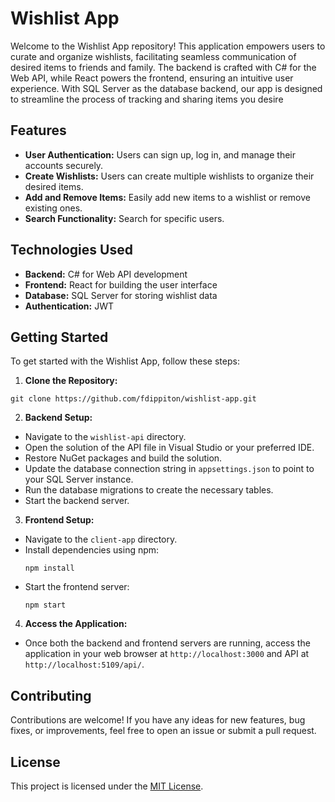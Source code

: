 # Wishlist App

Welcome to the Wishlist App repository! This application empowers users to curate and organize wishlists, facilitating seamless communication of desired items to friends and family. The backend is crafted with C# for the Web API, while React powers the frontend, ensuring an intuitive user experience. With SQL Server as the database backend, our app is designed to streamline the process of tracking and sharing items you desire

## Features

- **User Authentication:** Users can sign up, log in, and manage their accounts securely.
- **Create Wishlists:** Users can create multiple wishlists to organize their desired items.
- **Add and Remove Items:** Easily add new items to a wishlist or remove existing ones.
- **Search Functionality:** Search for specific users.


## Technologies Used

- **Backend:** C# for Web API development
- **Frontend:** React for building the user interface
- **Database:** SQL Server for storing wishlist data
- **Authentication:** JWT

## Getting Started

To get started with the Wishlist App, follow these steps:

1. **Clone the Repository:**

  ```
git clone https://github.com/fdippiton/wishlist-app.git

  ```

2. **Backend Setup:**
- Navigate to the `wishlist-api` directory.
- Open the solution of the API file in Visual Studio or your preferred IDE.
- Restore NuGet packages and build the solution.
- Update the database connection string in `appsettings.json` to point to your SQL Server instance.
- Run the database migrations to create the necessary tables.
- Start the backend server.

3. **Frontend Setup:**
- Navigate to the `client-app` directory.
- Install dependencies using npm:
  ```
  npm install
  ```
- Start the frontend server:
  ```
  npm start
  ```

4. **Access the Application:**
- Once both the backend and frontend servers are running, access the application in your web browser at `http://localhost:3000` and API at `http://localhost:5109/api/`.

## Contributing

Contributions are welcome! If you have any ideas for new features, bug fixes, or improvements, feel free to open an issue or submit a pull request.

## License

This project is licensed under the [MIT License](LICENSE).
